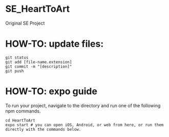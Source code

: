 # SE_HeartToArt
Original SE Project

# HOW-TO: update files:
```
git status
git add [file-name.extension]
git commit -m "[description]"
git push
```

# HOW-TO: expo guide
To run your project, navigate to the directory and run one of the following npm commands.
```
cd HeartToArt
expo start # you can open iOS, Android, or web from here, or run them directly with the commands below.
```
